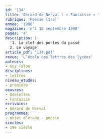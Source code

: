 ```yaml
---
id: '134'
title: 'Gérard de Nerval : « Fantaisie » '
rubrique: 'Poésie [1re]'
annee: '1990'
magazine: 'n°1 15 septembre 1990'
pages: '4'
description: |-
  '1. La clef des portes du passé
  2. Le voyage'
article_pdf: '134.pdf'
revue: 'L’école des lettres des lycées'
auteurs:
- Guy Talon
disciplines:
- lettres
niveau_etudes:
- première
oeuvres:
- Odelettes
- Fantaisie
ecrivains:
- Gérard de Nerval
programmes:
- objet d’étude - poésie
siecles:
- 19e siècle
---
```

